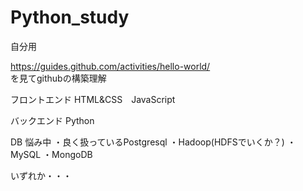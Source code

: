# Python_study
自分用

https://guides.github.com/activities/hello-world/<br>
を見てgithubの構築理解

フロントエンド
  HTML&CSS　JavaScript

バックエンド
  Python

DB
  悩み中
  ・良く扱っているPostgresql
  ・Hadoop(HDFSでいくか？)
  ・MySQL
  ・MongoDB
  
  いずれか・・・
